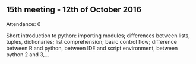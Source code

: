 15th meeting - 12th of October 2016
----
Attendance: 6

Short introduction to python: importing modules; differences between lists, tuples, dictionaries; list comprehension; basic control flow; difference between R and python, between IDE and script environment, between python 2 and 3,...
